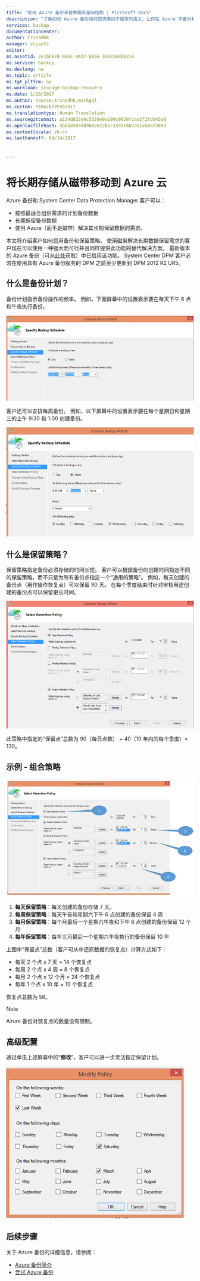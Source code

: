 ```yaml
---
title: "使用 Azure 备份来替换磁带基础结构 | Microsoft Docs"
description: "了解如何 Azure 备份如何提供类似于磁带的语义，让你在 Azure 中备份和还原数据"
services: backup
documentationcenter: 
author: trinadhk
manager: vijayts
editor: 
ms.assetid: 2e1bb67d-986c-4437-8056-3a63169b4214
ms.service: backup
ms.devlang: na
ms.topic: article
ms.tgt_pltfrm: na
ms.workload: storage-backup-recovery
ms.date: 1/10/2017
ms.author: saurse;trinadhk;markgal
ms.custom: H1Hack27Feb2017
ms.translationtype: Human Translation
ms.sourcegitcommit: a114d832e9c5320e9a109c9020fcaa2f2fdd43a9
ms.openlocfilehash: 5bbbd303dd9b82622b2c3391e607a51a56a27693
ms.contentlocale: zh-cn
ms.lasthandoff: 04/14/2017


---
```

# <a name="move-your-long-term-storage-from-tape-to-the-azure-cloud"></a>将长期存储从磁带移动到 Azure 云
Azure 备份和 System Center Data Protection Manager 客户可以：

- 按照最适合组织需求的计划备份数据
- 长期保留备份数据
- 使用 Azure（而不是磁带）解决其长期保留数据的需求。

本文将介绍客户如何启用备份和保留策略。 使用磁带解决长期数据保留需求的客户现在可以使用一种强大而可行并且同样提供此功能的替代解决方案。 最新版本的 Azure 备份（可从[此处](http://aka.ms/azurebackup_agent)获取）中已启用该功能。 System Center DPM 客户必须在使用具有 Azure 备份服务的 DPM 之前至少更新到 DPM 2012 R2 UR5。

## <a name="what-is-the-backup-schedule"></a>什么是备份计划？
备份计划指示备份操作的频率。 例如，下面屏幕中的设置表示要在每天下午 6 点和午夜执行备份。

![每日计划](./media/backup-azure-backup-cloud-as-tape/dailybackupschedule.png)

客户还可以安排每周备份。 例如，以下屏幕中的设置表示要在每个星期日和星期三的上午 9:30 和 1:00 创建备份。

![每周计划](./media/backup-azure-backup-cloud-as-tape/weeklybackupschedule.png)

## <a name="what-is-the-retention-policy"></a>什么是保留策略？
保留策略指定备份必须存储的时间长短。 客户可以根据备份的创建时间指定不同的保留策略，而不只是为所有备份点指定一个“通用的策略”。 例如，每天创建的备份点（用作操作恢复点）可以保留 90 天。 在每个季度结束时针对审核用途创建的备份点可以保留更长时间。

![保留策略](./media/backup-azure-backup-cloud-as-tape/retentionpolicy.png)

此策略中指定的“保留点”总数为 90（每日点数） + 40（10 年内的每个季度）= 130。

## <a name="example---putting-both-together"></a>示例 - 组合策略
![示例屏幕](./media/backup-azure-backup-cloud-as-tape/samplescreen.png)

1. **每天保留策略**：每天创建的备份存储 7 天。
2. **每周保留策略**：每天午夜和星期六下午 6 点创建的备份保留 4 周
3. **每月保留策略**：每个月最后一个星期六午夜和下午 6 点创建的备份保留 12 个月
4. **每年保留策略**：每年三月最后一个星期六午夜执行的备份保留 10 年

上图中“保留点”总数（客户可从中还原数据的恢复点）计算方式如下：

- 每天 2 个点 x 7 天 = 14 个恢复点
- 每周 2 个点 x 4 周 = 8 个恢复点
- 每月 2 个点 x 12 个月 = 24 个恢复点
- 每年 1 个点 x 10 年 = 10 个恢复点

恢复点总数为 56。

> [!NOTE]
> Azure 备份对恢复点的数量没有限制。
>
>

## <a name="advanced-configuration"></a>高级配置
通过单击上述屏幕中的“**修改**”，客户可以进一步灵活指定保留计划。

![修改](./media/backup-azure-backup-cloud-as-tape/modify.png)

## <a name="next-steps"></a>后续步骤
关于 Azure 备份的详细信息，请参阅：

- [Azure 备份简介](backup-introduction-to-azure-backup.md)
- [尝试 Azure 备份](backup-try-azure-backup-in-10-mins.md)


